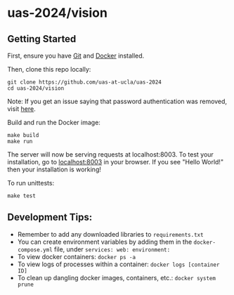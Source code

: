 # uas-2024/vision

## Getting Started
First, ensure you have [Git](https://git-scm.com/downloads) and [Docker](https://docs.docker.com/get-docker/) installed.

Then, clone this repo locally:

```
git clone https://github.com/uas-at-ucla/uas-2024
cd uas-2024/vision
```

Note: If you get an issue saying that password authentication was removed, visit [here](https://docs.github.com/en/authentication/keeping-your-account-and-data-secure/managing-your-personal-access-tokens).

Build and run the Docker image:
```
make build
make run
```
The server will now be serving requests at localhost:8003. To test your
installation, go to [localhost:8003](http://localhost:8003) in your browser.
If you see "Hello World!" then your installation is working!

To run unittests:
```
make test
```

## Development Tips:
+ Remember to add any downloaded libraries to `requirements.txt`
+ You can create environment variables by adding them in the `docker-compose.yml` file, under `services: web: environment:`
+ To view docker containers: `docker ps -a`
+ To view logs of processes within a container: `docker logs [container ID]`
+ To clean up dangling docker images, containers, etc.: `docker system prune`
